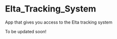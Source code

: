 # Elta_Tracking_System
App that gives you access to the Elta tracking system

To be updated soon!


